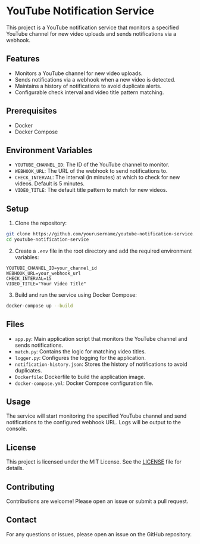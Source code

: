 # YouTube Notification Service

This project is a YouTube notification service that monitors a specified YouTube channel for new video uploads and sends notifications via a webhook.

## Features

- Monitors a YouTube channel for new video uploads.
- Sends notifications via a webhook when a new video is detected.
- Maintains a history of notifications to avoid duplicate alerts.
- Configurable check interval and video title pattern matching.

## Prerequisites

- Docker
- Docker Compose

## Environment Variables

- `YOUTUBE_CHANNEL_ID`: The ID of the YouTube channel to monitor.
- `WEBHOOK_URL`: The URL of the webhook to send notifications to.
- `CHECK_INTERVAL`: The interval (in minutes) at which to check for new videos. Default is 5 minutes.
- `VIDEO_TITLE`: The default title pattern to match for new videos.

## Setup

1. Clone the repository:

```sh
git clone https://github.com/yourusername/youtube-notification-service.git
cd youtube-notification-service
```

2. Create a `.env` file in the root directory and add the required environment variables:

```env
YOUTUBE_CHANNEL_ID=your_channel_id
WEBHOOK_URL=your_webhook_url
CHECK_INTERVAL=15
VIDEO_TITLE="Your Video Title"
```

3. Build and run the service using Docker Compose:

```sh
docker-compose up --build
```

## Files

- `app.py`: Main application script that monitors the YouTube channel and sends notifications.
- `match.py`: Contains the logic for matching video titles.
- `logger.py`: Configures the logging for the application.
- `notification-history.json`: Stores the history of notifications to avoid duplicates.
- `Dockerfile`: Dockerfile to build the application image.
- `docker-compose.yml`: Docker Compose configuration file.

## Usage

The service will start monitoring the specified YouTube channel and send notifications to the configured webhook URL. Logs will be output to the console.

## License

This project is licensed under the MIT License. See the [LICENSE](LICENSE) file for details.

## Contributing

Contributions are welcome! Please open an issue or submit a pull request.

## Contact

For any questions or issues, please open an issue on the GitHub repository.
